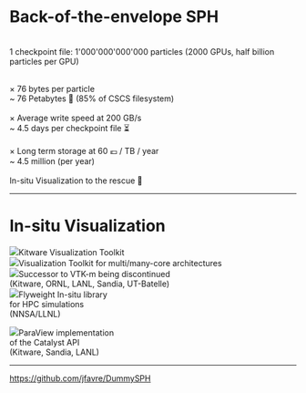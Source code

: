 <!-- {{{ Why ? -->
# Back-of-the-envelope SPH

<br>

<Transform :scale="1.3">
1 checkpoint file: 1'000'000'000'000 particles (2000 GPUs, half billion particles per GPU)<br><br>
</Transform>

<div class="flex justify-center">
<Transform :scale="1.3">

$\times$ 76 bytes per particle<br>
~ 76 Petabytes 💾 (85% of CSCS filesystem)<br><br>
$\times$ Average write speed at 200 GB/s<br>
~ 4.5 days per checkpoint file ⏳️<br><br>
$\times$ Long term storage at 60 💶 / TB / year<br>
~ 4.5 million (per year)<br><br>
In-situ Visualization to the rescue 🛟<br>

</Transform>
</div>

<!-- 
- gain insights into their simulations as early as possible
- faster with flash drives (ssd), amr, compression, AI, etc...
- https://io500.org/list/sc24/ten-production -> average=94, \#2=200 GiB/s, \#1=734 GiB/s
- existing insitu solutions are sometimes hard to adapt and reuse
https://sli.dev/features/latex
https://sli.dev/demo/starter/11

<v-click>* 76 bytes per particle</v-click><br>
<v-click>~ 76 Petabytes 💾 (85% of CSCS filesystem)</v-click><br><br>
<v-click>* Average write speed at 200 GB/s</v-click><br>
<v-click>~ 4.5 days per checkpoint file ⏳️</v-click><br><br>
<v-click>* Long term storage at 60 💶 / TB / year</v-click><br>
<v-click>~ 4.5 million 💰️ per checkpoint file (per year)</v-click><br><br>
<v-click>In-situ Visualization to the rescue 🛟</v-click><br>
-->

<!-- }}} -->

<!-- {{{ Backends -->
---

# In-situ Visualization

<div class="flex items-center gap-0"> 
<img src="/src/images/vtk-logo.png" class="h-10 ml-1 mr-1">Kitware Visualization Toolkit<br>
<img src="/src/images/vtkm-logo.svg" class="h-6 ml-1 mr-1">Visualization Toolkit for multi/many-core architectures<br>
<img src="/src/images/viskores-logo.png" class="h-5 ml-1 mr-1">Successor to VTK-m being discontinued<br>
(Kitware, ORNL, LANL, Sandia, UT-Batelle)
</div>

<div class="flex items-center gap-0">
<img src="/src/images/ascent-logo.png" class="h-15 ml-1 mr-1">Flyweight In-situ library<br>
for HPC simulations<br>(NNSA/LLNL)

<img src="/src/images/pvcatalyst-logo.png" class="h-7 ml-1 mr-1">ParaView implementation<br>of the Catalyst API<br>(Kitware, Sandia, LANL)

</div>


<!-- }}} -->

---

https://github.com/jfavre/DummySPH

